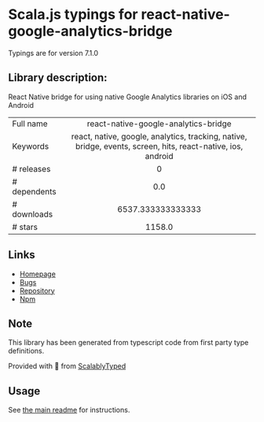 
# Scala.js typings for react-native-google-analytics-bridge

Typings are for version 7.1.0

## Library description:
React Native bridge for using native Google Analytics libraries on iOS and Android

|                    |                 |
| ------------------ | :-------------: |
| Full name          | react-native-google-analytics-bridge |
| Keywords           | react, native, google, analytics, tracking, native, bridge, events, screen, hits, react-native, ios, android |
| # releases         | 0 |
| # dependents       | 0.0 |
| # downloads        | 6537.333333333333 |
| # stars            | 1158.0 |

## Links
- [Homepage](https://github.com/idehub/react-native-google-analytics-bridge#readme)
- [Bugs](https://github.com/idehub/react-native-google-analytics-bridge/issues)
- [Repository](https://github.com/idehub/react-native-google-analytics-bridge)
- [Npm](https://www.npmjs.com/package/react-native-google-analytics-bridge)
    


## Note
This library has been generated from typescript code from first party type definitions.

Provided with :purple_heart: from [ScalablyTyped](https://github.com/oyvindberg/ScalablyTyped)

## Usage
See [the main readme](../../readme.md) for instructions.


